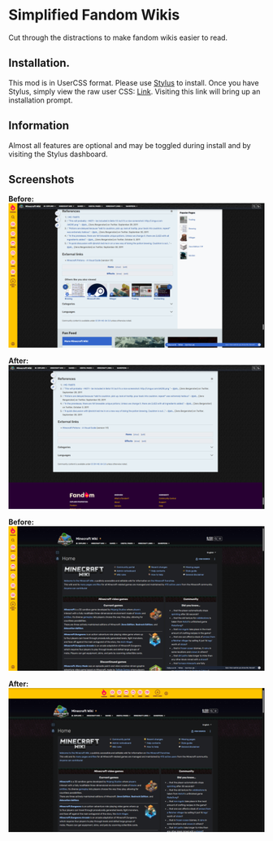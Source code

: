 # Simplified Fandom Wikis

Cut through the distractions to make fandom wikis easier to read.

## Installation.

This mod is in UserCSS format. Please use [Stylus](https://add0n.com/stylus.html) to install. Once you have Stylus, simply view the raw user CSS: [Link](/Simplified%20Fandom%20Wikis.user.css). Visiting this link will bring up an installation prompt.

## Information

Almost all features are optional and may be toggled during install and by visiting the Stylus dashboard.

## Screenshots

**Before:**
![Article page - before changes](/screenshots/2b.png)

**After:**
![Article page - after changes](/screenshots/2a.png)

**Before:**
![Main page - before changes](/screenshots/1b.png)

**After:**
![Main page - after changes](/screenshots/1a.png)
